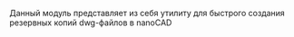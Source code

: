 Данный модуль представляет из себя утилиту для быстрого создания резервных копий dwg-файлов в nanoCAD
